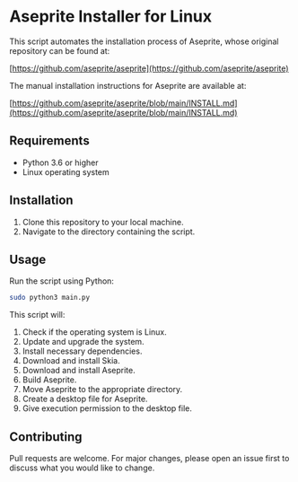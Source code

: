 # Aseprite Installer for Linux

This script automates the installation process of Aseprite, whose original repository can be found at:

[https://github.com/aseprite/aseprite](https://github.com/aseprite/aseprite)

The manual installation instructions for Aseprite are available at:

[https://github.com/aseprite/aseprite/blob/main/INSTALL.md](https://github.com/aseprite/aseprite/blob/main/INSTALL.md)

## Requirements

- Python 3.6 or higher
- Linux operating system

## Installation

1. Clone this repository to your local machine.
2. Navigate to the directory containing the script.

## Usage

Run the script using Python:

```bash
sudo python3 main.py
```

This script will:
1. Check if the operating system is Linux.
2. Update and upgrade the system.
3. Install necessary dependencies.
4. Download and install Skia.
5. Download and install Aseprite.
6. Build Aseprite.
7. Move Aseprite to the appropriate directory.
8. Create a desktop file for Aseprite.
9. Give execution permission to the desktop file.

## Contributing
Pull requests are welcome. For major changes, please open an issue first to discuss what you would like to change.